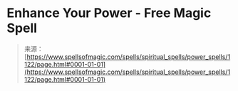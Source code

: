 <!--yml
category: 未分类
date: 2024-06-12 18:33:57
-->

# Enhance Your Power - Free Magic Spell

> 来源：[https://www.spellsofmagic.com/spells/spiritual_spells/power_spells/1122/page.html#0001-01-01](https://www.spellsofmagic.com/spells/spiritual_spells/power_spells/1122/page.html#0001-01-01)